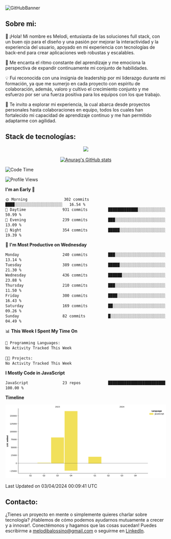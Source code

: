 ![GitHubBanner](https://github.com/MelBalossino/MelBalossino/assets/124601449/c1bfc12f-f708-4d5e-a44c-cbc714e582b2)

## Sobre mi:

🤗 ¡Hola! Mi nombre es Melodi, entusiasta de las soluciones full stack, con un buen ojo para el diseño y una pasión por mejorar la interactividad y la experiencia del usuario, apoyado en mi experiencia con tecnologías de back-end para crear aplicaciones web robustas y escalables.

🚀 Me encanta el ritmo constante del aprendizaje y me emociona la perspectiva de expandir continuamente mi conjunto de habilidades.

💡 Fui reconocida con una insignia de leadership por mi liderazgo durante mi formación, ya que me sumerjo en cada proyecto con espíritu de colaboración, además, valoro y cultivo el crecimiento conjunto y me esfuerzo por ser una fuerza positiva para los equipos con los que trabajo.

💼 Te invito a explorar mi experiencia, la cual abarca desde proyectos personales hasta colaboraciones en equipo, todos los cuales han fortalecido mi capacidad de aprendizaje continuo y me han permitido adaptarme con agilidad.

## Stack de tecnologías:
<p align="center">
  <a href="https://skillicons.dev">
    <img src="https://skillicons.dev/icons?i=js,html,css,react,vite,webpack,redux,nodejs,express,postgres,sequelize,git,github,vscode,figma,materialui,tailwind" />
  </a>
</p>

<div align="center">
  
[![Anurag's GitHub stats](https://github-readme-stats.vercel.app/api?username=melbalossino&count_private=true&show_icons=true&theme=onedark)](https://github.com/anuraghazra/github-readme-stats)
</div>

<!--START_SECTION:waka-->
![Code Time](http://img.shields.io/badge/Code%20Time-124%20hrs%207%20mins-blue)

![Profile Views](http://img.shields.io/badge/Profile%20Views-31-blue)

**I'm an Early 🐤** 

```text
🌞 Morning                302 commits         ████░░░░░░░░░░░░░░░░░░░░░   16.54 % 
🌆 Daytime                931 commits         █████████████░░░░░░░░░░░░   50.99 % 
🌃 Evening                239 commits         ███░░░░░░░░░░░░░░░░░░░░░░   13.09 % 
🌙 Night                  354 commits         █████░░░░░░░░░░░░░░░░░░░░   19.39 % 
```
📅 **I'm Most Productive on Wednesday** 

```text
Monday                   240 commits         ███░░░░░░░░░░░░░░░░░░░░░░   13.14 % 
Tuesday                  389 commits         █████░░░░░░░░░░░░░░░░░░░░   21.30 % 
Wednesday                436 commits         ██████░░░░░░░░░░░░░░░░░░░   23.88 % 
Thursday                 210 commits         ███░░░░░░░░░░░░░░░░░░░░░░   11.50 % 
Friday                   300 commits         ████░░░░░░░░░░░░░░░░░░░░░   16.43 % 
Saturday                 169 commits         ██░░░░░░░░░░░░░░░░░░░░░░░   09.26 % 
Sunday                   82 commits          █░░░░░░░░░░░░░░░░░░░░░░░░   04.49 % 
```


📊 **This Week I Spent My Time On** 

```text
💬 Programming Languages: 
No Activity Tracked This Week

🐱‍💻 Projects: 
No Activity Tracked This Week
```

**I Mostly Code in JavaScript** 

```text
JavaScript               23 repos            █████████████████████████   100.00 % 
```



**Timeline**

![Lines of Code chart](https://raw.githubusercontent.com/MelBalossino/MelBalossino/main/assets/bar_graph.png)


 Last Updated on 03/04/2024 00:09:41 UTC
<!--END_SECTION:waka-->

## Contacto:
¿Tienes un proyecto en mente o simplemente quieres charlar sobre tecnología? ¡Hablemos de cómo podemos ayudarnos mutuamente a crecer y a innovar!. Conectémonos y hagamos que las cosas sucedan! Puedes escribirme a melodibalossino@gmail.com o seguirme en [LinkedIn](https://www.linkedin.com/in/melody-balossino-26745021b).


<!--
**MelBalossino/MelBalossino** is a ✨ _special_ ✨ repository because its `README.md` (this file) appears on your GitHub profile.



Here are some ideas to get you started:

- 🔭 I’m currently working on ...
- 🌱 I’m currently learning ...
- 👯 I’m looking to collaborate on ...
- 🤔 I’m looking for help with ...
- 💬 Ask me about ...
- 📫 How to reach me: ...
- 😄 Pronouns: ...
- ⚡ Fun fact: ...
-->
